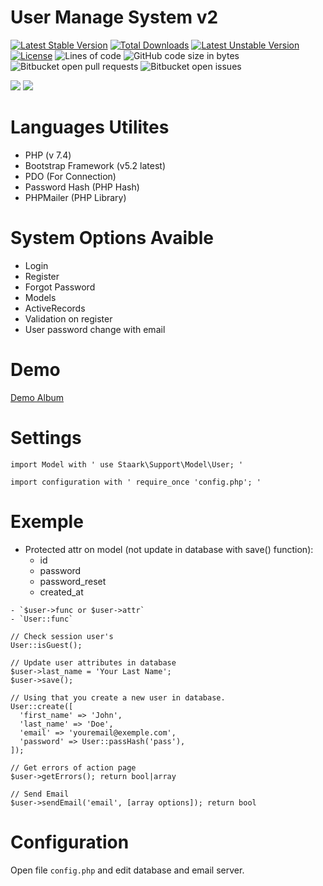 # User Manage System v2
[![Latest Stable Version](http://poser.pugx.org/staark/user/v)](https://packagist.org/packages/staark/user)
[![Total Downloads](http://poser.pugx.org/staark/user/downloads)](https://packagist.org/packages/staark/user)
[![Latest Unstable Version](http://poser.pugx.org/staark/user/v/unstable)](https://packagist.org/packages/staark/user)
[![License](http://poser.pugx.org/staark/user/license)](https://packagist.org/packages/staark/user)
![Lines of code](https://img.shields.io/tokei/lines/github/Staark94/Login_Register_v2?style=flat-square)
![GitHub code size in bytes](https://img.shields.io/github/languages/code-size/Staark94/Login_Register_v2?style=flat-square)
![Bitbucket open pull requests](https://img.shields.io/bitbucket/pr-raw/Staark94/Login_Register_v2?style=flat-square)
![Bitbucket open issues](https://img.shields.io/bitbucket/issues-raw/Staark94/Login_Register_v2?style=flat-square)

![](https://i.imgur.com/4MaTPS6.png)
![](https://i.imgur.com/5P62pzD.png)

# Languages Utilites
 - PHP (v 7.4)
 - Bootstrap Framework (v5.2 latest)
 - PDO (For Connection)
 - Password Hash (PHP Hash)
 - PHPMailer (PHP Library)

 # System Options Avaible
 - Login
 - Register
 - Forgot Password 
 - Models
 - ActiveRecords
 - Validation on register
 - User password change with email

# Demo
[Demo Album](https://imgur.com/a/xNNEwBy)

# Settings
`import Model with ' use Staark\Support\Model\User; '`

`import configuration with ' require_once 'config.php'; '`

# Exemple

 - Protected attr on model (not update in database with save() function):
    - id
    - password
    - password_reset 
    - created_at

```
- `$user->func or $user->attr`
- `User::func`

// Check session user's
User::isGuest();

// Update user attributes in database
$user->last_name = 'Your Last Name';
$user->save();

// Using that you create a new user in database.
User::create([
  'first_name' => 'John',
  'last_name' => 'Doe',
  'email' => 'youremail@exemple.com',
  'password' => User::passHash('pass'),
]);

```

```
// Get errors of action page
$user->getErrors(); return bool|array

// Send Email
$user->sendEmail('email', [array options]); return bool
```

# Configuration
Open file ``config.php`` and edit database and email server.

